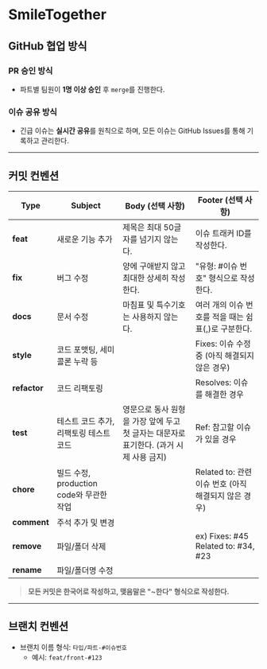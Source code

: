 # SmileTogether
## GitHub 협업 방식

### PR 승인 방식
- 파트별 팀원이 **1명 이상 승인** 후 `merge`를 진행한다.

### 이슈 공유 방식
- 긴급 이슈는 **실시간 공유**를 원칙으로 하며, 모든 이슈는 GitHub Issues를 통해 기록하고 관리한다.

---

## 커밋 컨벤션

| **Type**      | **Subject**                            | **Body (선택 사항)**                                              | **Footer (선택 사항)**                           |
| ------------- | -------------------------------------- | ----------------------------------------------------------------- | ----------------------------------------------- |
| **feat**      | 새로운 기능 추가                       | 제목은 최대 50글자를 넘기지 않는다.                               | 이슈 트래커 ID를 작성한다.                      |
| **fix**       | 버그 수정                              | 양에 구애받지 않고 최대한 상세히 작성한다.                        | "유형: #이슈 번호" 형식으로 작성한다.           |
| **docs**      | 문서 수정                              | 마침표 및 특수기호는 사용하지 않는다.                             | 여러 개의 이슈 번호를 적을 때는 쉼표(,)로 구분한다. |
| **style**     | 코드 포맷팅, 세미콜론 누락 등          |                                                                   | Fixes: 이슈 수정 중 (아직 해결되지 않은 경우)   |
| **refactor**  | 코드 리팩토링                          |                                                                   | Resolves: 이슈를 해결한 경우                    |
| **test**      | 테스트 코드 추가, 리팩토링 테스트 코드 | 영문으로 동사 원형을 가장 앞에 두고 첫 글자는 대문자로 표기한다. (과거 시제 사용 금지) | Ref: 참고할 이슈가 있을 경우                   |
| **chore**     | 빌드 수정, production code와 무관한 작업 |                                                                   | Related to: 관련 이슈 번호 (아직 해결되지 않은 경우) |
| **comment**   | 주석 추가 및 변경                      |                                                                   |                                                |
| **remove**    | 파일/폴더 삭제                        |                                                                   | ex) Fixes: #45 Related to: #34, #23             |
| **rename**    | 파일/폴더명 수정                       |                                                                   |                                                |

> **모든 커밋은 한국어로 작성하고, 맺음말은 "~한다" 형식으로 작성한다.**
---

## 브랜치 컨벤션

- 브랜치 이름 형식:  `타입/파트-#이슈번호`  
  - 예시: `feat/front-#123`
